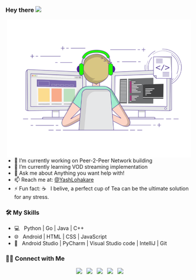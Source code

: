 
### Hey there <img src="https://media.giphy.com/media/hvRJCLFzcasrR4ia7z/giphy.gif" width="25px">
<!--
**theyashl/theyashl** is a ✨ _special_ ✨ repository because its `README.md` (this file) appears on your GitHub profile.

Here are some ideas to get you started:

- 🔭 I’m currently working on Website development using Django
- 🌱 I’m currently learning VOD streaming implementation
- 👯 I’m looking to collaborate on ...
- 🤔 I’m looking for help with ...
- 💬 Ask me about ...
- 📫 How to reach me: ...
- 😄 Pronouns: ...
- ⚡ Fun fact: ...
-->
<img align="right" alt="GIF" src="https://raw.githubusercontent.com/devSouvik/devSouvik/master/gif3.gif" width="500"/>

- 🔭 I’m currently working on Peer-2-Peer Network building
- 🌱 I’m currently learning VOD streaming implementation
- 💬 Ask me about Anything you want help with!
- 📫 Reach me at: <a href="https://twitter.com/YashLohakare">@YashLohakare</a>
- ⚡ Fun fact: ☕ &nbsp; I belive, a perfect cup of Tea can be the ultimate solution for any stress. 

<h3>🛠 My Skills</h3>

- 💻 &nbsp; Python | Go | Java | C++
- 🌐 &nbsp; Android | HTML | CSS | JavaScript
- 🔧 &nbsp; Android Studio | PyCharm | Visual Studio code | IntelliJ | Git

<!--
- 💻 &nbsp; <img src="https://cdn.jsdelivr.net/npm/simple-icons@3.12.0/icons/python.svg" width="20px">Python | <img src="https://cdn.jsdelivr.net/npm/simple-icons@3.12.0/icons/c.svg" width="20px"> C | <img src="https://cdn.jsdelivr.net/npm/simple-icons@3.12.0/icons/java.svg" width="20px">Java | <img src="https://cdn.jsdelivr.net/npm/simple-icons@3.12.0/icons/cplusplus.svg" width="20px">C++  
- 🌐 &nbsp; <img src="https://cdn.jsdelivr.net/npm/simple-icons@3.12.0/icons/android.svg" width="20px">Android | <img src="https://cdn.jsdelivr.net/npm/simple-icons@3.12.0/icons/html5.svg" width="20px">HTML | <img src="https://cdn.jsdelivr.net/npm/simple-icons@3.12.0/icons/css3.svg" width="20px">CSS | <img src="https://cdn.jsdelivr.net/npm/simple-icons@3.12.0/icons/javascript.svg" width="20px">JavaScript
- 🔧 &nbsp; <img src="https://cdn.jsdelivr.net/npm/simple-icons@3.12.0/icons/androidstudio.svg" width="20px">Android Studio | <img src="https://cdn.jsdelivr.net/npm/simple-icons@3.12.0/icons/pycharm.svg" width="20px">PyCharm | <img src="https://cdn.jsdelivr.net/npm/simple-icons@3.12.0/icons/visualstudiocode.svg" width="20px">Visual Studio code | <img src="https://cdn.jsdelivr.net/npm/simple-icons@3.12.0/icons/intellijidea.svg" width="20px">IntelliJ | <img src="https://cdn.jsdelivr.net/npm/simple-icons@3.12.0/icons/git.svg" width="20px">Git
<br>

<img align="center" src="https://github-readme-stats.vercel.app/api?username=theyashl&include_all_commits=true&count_private=true&show_icons=true&line_height=20&title_color=7A7ADB&icon_color=2234AE&text_color=D3D3D3&bg_color=0,000000,130F40" alt="theyashl's Github Stats">

</br>
-->
<h3> 🤝🏻 Connect with Me </h3>

<p align="center">
&nbsp; <a href="https://twitter.com/YashLohakare" target="_blank" rel="noopener noreferrer"><img src="https://img.icons8.com/plasticine/100/000000/twitter.png" width="50" /></a>  
&nbsp; <a href="https://www.instagram.com/theyashl/" target="_blank" rel="noopener noreferrer"><img src="https://img.icons8.com/plasticine/100/000000/instagram-new.png" width="50" /></a>  
&nbsp; <a href="https://www.linkedin.com/in/prathameshlohakare/" target="_blank" rel="noopener noreferrer"><img src="https://img.icons8.com/plasticine/100/000000/linkedin.png" width="50" /></a>
&nbsp; <a href="mailto:yashlohakare48@outlook.com" target="_blank" rel="noopener noreferrer"><img src="https://img.icons8.com/plasticine/100/000000/gmail.png"  width="50" /></a>
&nbsp; <a href="https://t.me/DrPratyash" target="_blank" rel="noopener noreferrer"><img src="https://img.icons8.com/plasticine/100/000000/telegram-app.png"  width="50" /></a>
</p>
